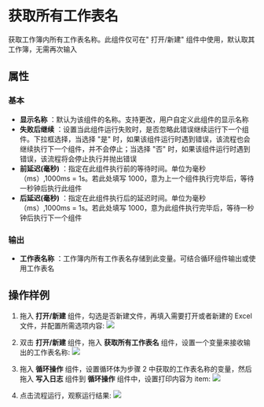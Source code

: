 # 获取所有工作表名

获取工作簿内所有工作表名称。此组件仅可在&quot; 打开/新建&quot; 组件中使用，默认取其工作簿，无需再次输入

## 属性

### 基本

- **显示名称** ：默认为该组件的名称。支持更改，用户自定义此组件的显示名称
- **失败后继续** ：设置当此组件运行失败时，是否忽略此错误继续运行下一个组件。下拉框选择，当选择 "是" 时，如果该组件运行时遇到错误，该流程也会继续执行下一个组件，并不会停止；当选择 "否" 时，如果该组件运行时遇到错误，该流程将会停止执行并抛出错误
- **前延迟(毫秒)** ：指定在此组件执行前的等待时间。单位为毫秒（ms）,1000ms = 1s。若此处填写 1000，意为上一个组件执行完毕后，等待一秒钟后执行此组件
- **后延迟(毫秒)** ：指定在此组件执行后的延迟时间。单位为毫秒（ms）,1000ms = 1s。若此处填写 1000，意为此组件执行完毕后，等待一秒钟后执行下一个组件

### 输出

- **工作表名称** ：工作簿内所有工作表名存储到此变量。可结合循环组件输出或使用工作表名

## 操作样例

1. 拖入 **打开/新建** 组件，勾选是否新建文件，再填入需要打开或者新建的 Excel 文件，并配置所需选项内容:
![](https://docimages.blob.core.chinacloudapi.cn/images/Activities/wps1.png)

2. 双击 **打开/新建** 组件，拖入 **获取所有工作表名** 组件，设置一个变量来接收输出的工作表名称:
![](https://docimages.blob.core.chinacloudapi.cn/images/Activities/wps41.png)

3. 拖入 **循环操作** 组件，设置循环体为步骤 2 中获取的工作表名称的变量，然后拖入 **写入日志** 组件到 **循环操作** 组件中，设置打印内容为 item:
![](https://docimages.blob.core.chinacloudapi.cn/images/Activities/wps42.png)

4. 点击流程运行，观察运行结果:
![](https://docimages.blob.core.chinacloudapi.cn/images/Activities/wps43.png)